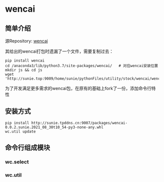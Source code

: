 # wencai

## 简单介绍

源Repository: [wencai](https://github.com/GraySilver/wencai)

其给出的wencai打包时遗漏了一个文件，需要复制过去：

```
pip install wencai
cd /anaconda3/lib/python3.7/site-packages/wencai/   # 对应wencai安装位置
mkdir js && cd js
wget 'http://sunie.top:9009/home/sunie/pythonFiles/utility/stock/wencai/wencai/js/hexin.js'
```

为了开发满足更多需求的wencai包，在原有的基础上fork了一份，添加命令行特性


## 安装方式

```
pip install http://sunie.tpddns.cn:9007/packages/wencai-0.0.2.sunie.2021_08_30t10_54-py3-none-any.whl
wc.util update
```

## 命令行组成模块

### wc.select


### wc.util